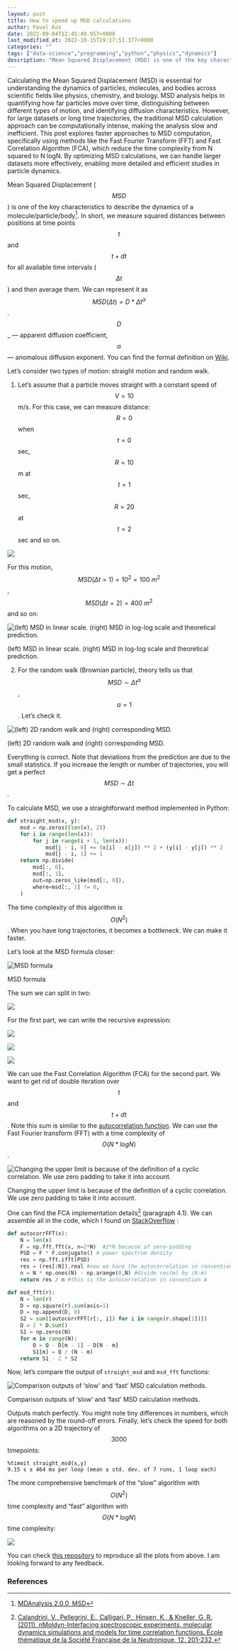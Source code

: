 ```yaml
---
layout: post
title: How to speed up MSD calculations
author: Pavel Kos
date: 2022-09-04T12:45:49.957+0000
last_modified_at: 2022-10-15T19:17:51.377+0000
categories: ""
tags: ["data-science","programming","python","physics","dynamics"]
description: "Mean Squared Displacement (MSD) is one of the key characteristics to describe the dynamics of a molecule/particle/body. In short, we…"
---
```


Calculating the Mean Squared Displacement (MSD) is essential for understanding the dynamics of particles, molecules, and bodies across scientific fields like physics, chemistry, and biology. MSD analysis helps in quantifying how far particles move over time, distinguishing between different types of motion, and identifying diffusion characteristics. However, for large datasets or long time trajectories, the traditional MSD calculation approach can be computationally intense, making the analysis slow and inefficient. This post explores faster approaches to MSD computation, specifically using methods like the Fast Fourier Transform (FFT) and Fast Correlation Algorithm (FCA), which reduce the time complexity from N squared to N logN. By optimizing MSD calculations, we can handle larger datasets more effectively, enabling more detailed and efficient studies in particle dynamics.

[### How to speed up MSD calculations]: <> 

Mean Squared Displacement ($$MSD$$) is one of the key characteristics to describe the dynamics of a molecule/particle/body[^1]. In short, we measure squared distances between positions at time points $$t$$ and $$t+dt$$ for all available time intervals ($$\Delta t$$) and then average them. We can represent it as $$MSD(\Delta t) = D* \Delta t^α$$. $$D$$_ — apparent diffusion coefficient, $$α$$ _—_ anomalous diffusion exponent. You can find the formal definition on [Wiki](https://en.wikipedia.org/wiki/Mean_squared_displacement).

Let’s consider two types of motion: straight motion and random walk.
1. Let’s assume that a particle moves straight with a constant speed of $$V=10$$ m/s. For this case, we can measure distance: $$R = 0$$ when $$t=0$$ sec, $$R = 10$$ m at $$t = 1$$ sec, $$R = 20$$ at $$t = 2$$ sec and so on.


![](../images/df3b670016f6/1*cCvArvetXyFhASPtWyyXRg.png)


For this motion, $$MSD(\Delta t=1) = 10^2=100\ m^2$$, $$MSD(\Delta t=2) = 400\ m^2$$ and so on:


![(left) MSD in linear scale. (right) MSD in log-log scale and theoretical prediction.](../images/df3b670016f6/1*suTjaJtf4lQQBKJZex7ONg.png)

(left) MSD in linear scale. (right) MSD in log-log scale and theoretical prediction.

2. For the random walk (Brownian particle), theory tells us that $$MSD \sim \Delta t^α$$, $$α=1$$. Let’s check it.


![(left) 2D random walk and (right) corresponding MSD.](../images/df3b670016f6/1*0SAa1d_BeNn6q51UbxZExw.png)

(left) 2D random walk and (right) corresponding MSD.

Everything is correct. Note that deviations from the prediction are due to the small statistics. If you increase the length or number of trajectories, you will get a perfect $$MSD \sim \Delta t$$ _._

To calculate MSD, we use a straightforward method implemented in Python:
```python
def straight_msd(x, y):
    msd = np.zeros((len(x), 2))
    for i in range(len(x)):
        for j in range(i + 1, len(x)):
            msd[j - i, 0] += (x[i] - x[j]) ** 2 + (y[i] - y[j]) ** 2
            msd[j - i, 1] += 1
    return np.divide(
        msd[:, 0], 
        msd[:, 1], 
        out=np.zeros_like(msd[:, 0]), 
        where=msd[:, 1] != 0,
    )
```

The time complexity of this algorithm is $$O(N^2)$$. When you have long trajectories, it becomes a bottleneck. We can make it faster.

Let’s look at the MSD formula closer:


![MSD formula](../images/df3b670016f6/1*5u4zyywjinhVLNQprGAKcQ.png)

MSD formula

The sum we can split in two:


![](../images/df3b670016f6/1*cGmYrVPdwoHq_qsWOKK7PA.png)


For the first part, we can write the recursive expression:


![](../images/df3b670016f6/1*67NO__8Sy9lrZIFdP23jqw.png)



![](../images/df3b670016f6/1*XhTAu-a7OjTlIW5rUioavA.png)



![](../images/df3b670016f6/1*yvkCvMC6o2SwzTlQpyBQuw.png)


We can use the Fast Correlation Algorithm (FCA) for the second part. We want to get rid of double iteration over $$t$$ and $$t+dt$$. Note this sum is similar to the [autocorrelation function](https://en.wikipedia.org/wiki/Autocorrelation). We can use the Fast Fourier transform (FFT) with a time complexity of $$O(N*logN)$$.


![Changing the upper limit is because of the definition of a cyclic correlation. We use zero padding to take it into account.](../images/df3b670016f6/1*xGZfls0i__rU59RViqi7Vw.png)

Changing the upper limit is because of the definition of a cyclic correlation. We use zero padding to take it into account.

One can find the FCA implementation details[^2] (paragraph 4.1). We can assemble all in the code, which I found on [StackOverflow](https://stackoverflow.com/a/34222273/3262855) :
```python
def autocorrFFT(x):
    N = len(x)
    F = np.fft.fft(x, n=2*N)  #2*N because of zero-padding
    PSD = F * F.conjugate() # power spectrum density
    res = np.fft.ifft(PSD)
    res = (res[:N]).real #now we have the autocorrelation in convention B
    n = N * np.ones(N) - np.arange(0,N) #divide res(m) by (N-m)
    return res / n #this is the autocorrelation in convention A

def msd_fft(r):
    N = len(r)
    D = np.square(r).sum(axis=1) 
    D = np.append(D, 0) 
    S2 = sum([autocorrFFT(r[:, i]) for i in range(r.shape[1])])
    Q = 2 * D.sum()
    S1 = np.zeros(N)
    for m in range(N):
        Q = Q - D[m - 1] - D[N - m]
        S1[m] = Q / (N - m)
    return S1 - 2 * S2
```

Now, let’s compare the output of `straight_msd` and `msd_fft` functions:


![Comparison outputs of ‘slow’ and ‘fast’ MSD calculation methods.](../images/df3b670016f6/1*l9yoKrgDnCiKwe3XkXm6gw.png)

Comparison outputs of ‘slow’ and ‘fast’ MSD calculation methods.

Outputs match perfectly. You might note tiny differences in numbers, which are reasoned by the round-off errors. Finally, let’s check the speed for both algorithms on a 2D trajectory of $$3000$$ timepoints:
```
%timeit straight_msd(x,y)
9.15 s ± 464 ms per loop (mean ± std. dev. of 7 runs, 1 loop each)
```

The more comprehensive benchmark of the “slow” algorithm with $$O(N^2)$$ time complexity and “fast” algorithm with $$O(N*logN)$$ time complexity:


![](../images/df3b670016f6/1*13OBxg2zbskbKnOqNGSOQA.png)


You can check [this repository](https://github.com/polly-code/speed_up_MSD) to reproduce all the plots from above. I am looking forward to any feedback.
### **References**

[^1]: [MDAnalysis 2.0.0, MSD](https://docs.mdanalysis.org/2.0.0/documentation_pages/analysis/msd.html)

[^2]: [Calandrini, V., Pellegrini, E., Calligari, P., Hinsen, K., & Kneller, G. R. (2011). nMoldyn-Interfacing spectroscopic experiments, molecular dynamics simulations and models for time correlation functions. École thématique de la Société Française de la Neutronique, 12, 201-232.](https://www.neutron-sciences.org/articles/sfn/abs/2011/01/sfn201112010/sfn201112010.html)

